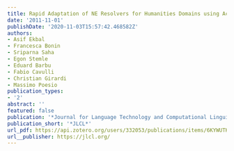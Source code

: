 ```yaml
---
title: Rapid Adaptation of NE Resolvers for Humanities Domains using Active Annotation
date: '2011-11-01'
publishDate: '2020-11-03T15:57:42.468582Z'
authors:
- Asif Ekbal
- Francesca Bonin
- Sriparna Saha
- Egon Stemle
- Eduard Barbu
- Fabio Cavulli
- Christian Girardi
- Massimo Poesio
publication_types:
- '2'
abstract: ''
featured: false
publication: '*Journal for Language Technology and Computational Linguistics*'
publication_short: '*JLCL*'
url_pdf: https://api.zotero.org/users/332053/publications/items/6KYWUTKC/file/view
url__publisher: https://jlcl.org/
---
```


